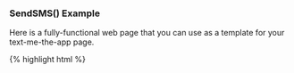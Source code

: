 ### SendSMS() Example

Here is a fully-functional web page that you can use as a template for your text-me-the-app page.

{% highlight html %}

<!DOCTYPE HTML>
<html lang="en-US">
	<head>
		<meta charset="UTF-8">
		<script type="text/javascript">

		{% ingredient web_sdk/_src %}{% endingredient %}
    branch.init('YOUR-BRANCH-KEY');
		function sendSMS(form) {
			var phone = form.phone.value;
			var linkData = {
				tags: [],
				channel: 'Website',
				feature: 'TextMeTheApp',
				data: {
					"foo": "bar"
				}
			};
			var options = {};
			var callback = function(err, result) {
				if (err) {
					alert("Sorry, something went wrong.");
				}
				else {
					alert("SMS sent!");
				}
			};
			branch.sendSMS(phone, linkData, options, callback);
			form.phone.value = "";
		}

		</script>
	</head>
	<body>
		Send SMS
		<form onsubmit="sendSMS(this); return false;">
			<input id="phone" name="phone" type="tel" placeholder="(650) 123-4567" />
			<br/>
			<input type="submit"/>
		</form>
	</body>
</html>
{% endhighlight %}

This is all you need to create a branded text-me-the-app page. Customize to your heart's content.

